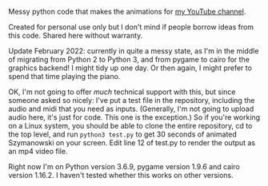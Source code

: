 Messy python code that makes the animations for [my YouTube channel](https://www.youtube.com/channel/UCVtiLYoo1dCpG3xOdt4y6SQ).

Created for personal use only but I don't mind if people borrow ideas from this code.  Shared here without warranty.

Update February 2022: currently in quite a messy state, as I'm in the middle of migrating from Python 2 to Python 3, and from pygame to cairo for the graphics backend!  I might tidy up one day.  Or then again, I might prefer to spend that time playing the piano.

OK, I'm not going to offer *much* technical support with this, but since someone asked so nicely: I've put a test file in the repository, including the audio and midi that you need as inputs.  (Generally, I'm not going to upload audio here, it's just for code.  This one is the exception.) So if you're working on a Linux system, you should be able to clone the entire repository, cd to the top level, and run `python3 test.py` to get 30 seconds of animated Szymanowski on your screen.  Edit line 12 of test.py to render the output as an mp4 video file.

Right now I'm on Python version 3.6.9, pygame version 1.9.6 and cairo version 1.16.2.  I haven't tested whether this works on other versions.
